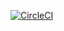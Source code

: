 [![CircleCI](https://circleci.com/gh/codimiracle/circle-ci-hello-world/tree/master.svg?style=svg)](https://circleci.com/gh/codimiracle/circle-ci-hello-world/tree/master)
